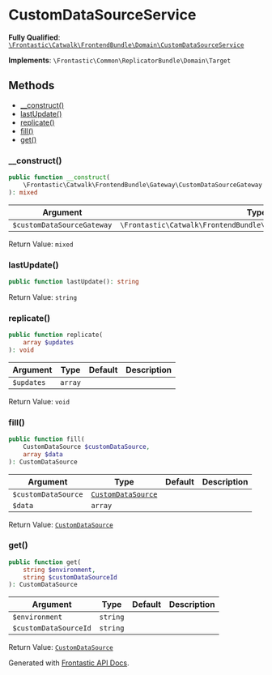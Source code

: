 #  CustomDataSourceService

**Fully Qualified**: [`\Frontastic\Catwalk\FrontendBundle\Domain\CustomDataSourceService`](../../../../src/php/FrontendBundle/Domain/CustomDataSourceService.php)

**Implements**: `\Frontastic\Common\ReplicatorBundle\Domain\Target`

## Methods

* [__construct()](#__construct)
* [lastUpdate()](#lastupdate)
* [replicate()](#replicate)
* [fill()](#fill)
* [get()](#get)

### __construct()

```php
public function __construct(
    \Frontastic\Catwalk\FrontendBundle\Gateway\CustomDataSourceGateway $customDataSourceGateway
): mixed
```

Argument|Type|Default|Description
--------|----|-------|-----------
`$customDataSourceGateway`|`\Frontastic\Catwalk\FrontendBundle\Gateway\CustomDataSourceGateway`||

Return Value: `mixed`

### lastUpdate()

```php
public function lastUpdate(): string
```

Return Value: `string`

### replicate()

```php
public function replicate(
    array $updates
): void
```

Argument|Type|Default|Description
--------|----|-------|-----------
`$updates`|`array`||

Return Value: `void`

### fill()

```php
public function fill(
    CustomDataSource $customDataSource,
    array $data
): CustomDataSource
```

Argument|Type|Default|Description
--------|----|-------|-----------
`$customDataSource`|[`CustomDataSource`](CustomDataSource.md)||
`$data`|`array`||

Return Value: [`CustomDataSource`](CustomDataSource.md)

### get()

```php
public function get(
    string $environment,
    string $customDataSourceId
): CustomDataSource
```

Argument|Type|Default|Description
--------|----|-------|-----------
`$environment`|`string`||
`$customDataSourceId`|`string`||

Return Value: [`CustomDataSource`](CustomDataSource.md)

Generated with [Frontastic API Docs](https://github.com/FrontasticGmbH/apidocs).
